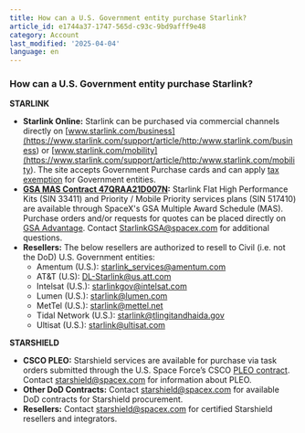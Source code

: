 ```yaml
---
title: How can a U.S. Government entity purchase Starlink?
article_id: e1744a37-1747-565d-c93c-9bd9afff9e48
category: Account
last_modified: '2025-04-04'
language: en
---
```


### How can a U.S. Government entity purchase Starlink?
**STARLINK**
  * **Starlink Online:** Starlink can be purchased via commercial channels directly on [www.starlink.com/business](https://www.starlink.com/support/article/<http:/www.starlink.com/business>) or [www.starlink.com/mobility](https://www.starlink.com/support/article/<http:/www.starlink.com/mobility>). The site accepts Government Purchase cards and can apply [tax exemption](https://www.starlink.com/support/article/<https:/support.starlink.com/?topic=12a2f4a4-6c9a-5421-f28b-bfea7f73335b>) for Government entities.
  * **[GSA MAS Contract 47QRAA21D007N](https://www.starlink.com/support/article/<https:/www.gsaelibrary.gsa.gov/ElibMain/contractorInfo.do?contractNumber=47QRAA21D007N&contractorName=SPACE+EXPLORATION+TECHNOLOGIES+CORP.&executeQuery=YES>):** Starlink Flat High Performance Kits (SIN 33411) and Priority / Mobile Priority services plans (SIN 517410) are available through SpaceX's GSA Multiple Award Schedule (MAS). Purchase orders and/or requests for quotes can be placed directly on [GSA Advantage](https://www.starlink.com/support/article/<https:/www.gsaadvantage.gov/advantage/ws/search/advantage_search?searchType=1&q=10:0space%20exploration%20technologies&s=0&c=25>). Contact StarlinkGSA@spacex.com for additional questions.
  * **Resellers:** The below resellers are authorized to resell to Civil (i.e. not the DoD) U.S. Government entities:
    * Amentum (U.S.): starlink_services@amentum.com
    * AT&T (U.S): DL-Starlink@us.att.com
    * Intelsat (U.S.): starlinkgov@intelsat.com
    * Lumen (U.S.): starlink@lumen.com
    * MetTel (U.S.): starlink@mettel.net
    * Tidal Network (U.S.): starlink@tlingitandhaida.gov
    * Ultisat (U.S.): starlink@ultisat.com


**STARSHIELD**
  * **CSCO PLEO:** Starshield services are available for purchase via task orders submitted through the U.S. Space Force’s CSCO [PLEO contract](https://www.starlink.com/support/article/<https:/disa.mil/en/NewsandEvents/2023/DISA-awards-16-contracts>). Contact starshield@spacex.com for information about PLEO.
  * **Other DoD Contracts:** Contact starshield@spacex.com for available DoD contracts for Starshield procurement.
  * **Resellers:** Contact starshield@spacex.com for certified Starshield resellers and integrators.